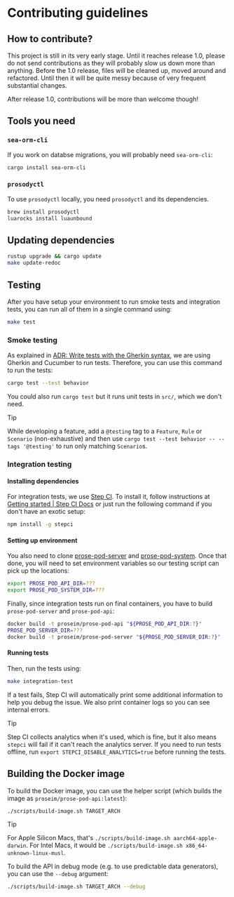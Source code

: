 # Contributing guidelines

## How to contribute?

This project is still in its very early stage. Until it reaches release 1.0, please do not send contributions as they will probably slow us down more than anything. Before the 1.0 release, files will be cleaned up, moved around and refactored. Until then it will be quite messy because of very frequent substantial changes.

After release 1.0, contributions will be more than welcome though!

## Tools you need

### `sea-orm-cli`

If you work on databse migrations, you will probably need `sea-orm-cli`:

```bash
cargo install sea-orm-cli
```

### `prosodyctl`

To use `prosodyctl` locally, you need `prosodyctl` and its dependencies.

```bash
brew install prosodyctl
luarocks install luaunbound
```

## Updating dependencies

```bash
rustup upgrade && cargo update
make update-redoc
```

## Testing

After you have setup your environment to run smoke tests and integration tests, you can run all of them in a single command using:

```bash
make test
```

### Smoke testing

As explained in [ADR: Write tests with the Gherkin syntax](./ADRs/2024-01-11-a-write-tests-in-gherkin.md),
we are using Gherkin and Cucumber to run tests. Therefore, you can use this command to run the tests:

```bash
cargo test --test behavior
```

You could also run `cargo test` but it runs unit tests in `src/`, which we don't need.

> [!TIP]
> While developing a feature, add a `@testing` tag to a `Feature`, `Rule` or `Scenario` (non-exhaustive)
> and then use `cargo test --test behavior -- --tags '@testing'` to run only matching `Scenario`s.

### Integration testing

#### Installing dependencies

For integration tests, we use [Step CI]. To install it, follow instructions at [Getting started | Step CI Docs](https://docs.stepci.com/guides/getting-started.html) or just run the following command if you don't have an exotic setup:

```bash
npm install -g stepci
```

#### Setting up environment

You also need to clone [prose-pod-server](https://github.com/prose-im/prose-pod-server) and [prose-pod-system](https://github.com/prose-im/prose-pod-system). Once that done, you will need to set environment variables so our testing script can pick up the locations:

```bash
export PROSE_POD_API_DIR=???
export PROSE_POD_SYSTEM_DIR=???
```

Finally, since integration tests run on final containers, you have to build `prose-pod-server` and `prose-pod-api`:

```bash
docker build -t proseim/prose-pod-api "${PROSE_POD_API_DIR:?}"
PROSE_POD_SERVER_DIR=???
docker build -t proseim/prose-pod-server "${PROSE_POD_SERVER_DIR:?}"
```

#### Running tests

Then, run the tests using:

```bash
make integration-test
```

If a test fails, Step CI will automatically print some additional information to help you debug the issue. We also print container logs so you can see internal errors.

> [!TIP]
> Step CI collects analytics when it's used, which is fine, but it also means `stepci` will fail if it can't reach the analytics server.
> If you need to run tests offline, run `export STEPCI_DISABLE_ANALYTICS=true` before running the tests.

## Building the Docker image

To build the Docker image, you can use the helper script (which builds the image as `proseim/prose-pod-api:latest`):

```bash
./scripts/build-image.sh TARGET_ARCH
```

> [!TIP]
> For Apple Silicon Macs, that's `./scripts/build-image.sh aarch64-apple-darwin`. For Intel Macs, it would be `./scripts/build-image.sh x86_64-unknown-linux-musl`.

To build the API in debug mode (e.g. to use predictable data generators), you can use the `--debug` argument:

```bash
./scripts/build-image.sh TARGET_ARCH --debug
```

[Step CI]: https://stepci.com/ "Step CI homepage"
